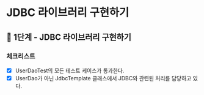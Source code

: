 # JDBC 라이브러리 구현하기

## 🚀 1단계 - JDBC 라이브러리 구현하기

### 체크리스트

- [x] UserDaoTest의 모든 테스트 케이스가 통과한다.
- [x] UserDao가 아닌 JdbcTemplate 클래스에서 JDBC와 관련된 처리를 담당하고 있다.
